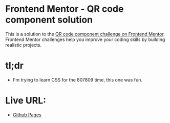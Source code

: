 # Frontend Mentor - QR code component solution

This is a solution to the [QR code component challenge on Frontend Mentor](https://www.frontendmentor.io/challenges/qr-code-component-iux_sIO_H). Frontend Mentor challenges help you improve your coding skills by building realistic projects.

# tl;dr

- I'm trying to learn CSS for the 807809 time, this one was fun.

# Live URL:

- [Github Pages](https://g0maa.github.io/qr-code-component-main/)
